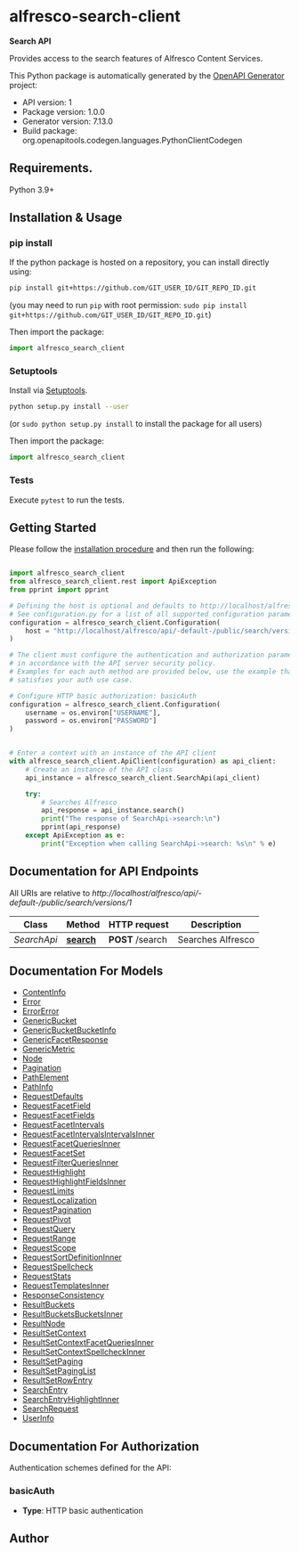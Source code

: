 # alfresco-search-client
**Search API**

Provides access to the search features of Alfresco Content Services.


This Python package is automatically generated by the [OpenAPI Generator](https://openapi-generator.tech) project:

- API version: 1
- Package version: 1.0.0
- Generator version: 7.13.0
- Build package: org.openapitools.codegen.languages.PythonClientCodegen

## Requirements.

Python 3.9+

## Installation & Usage
### pip install

If the python package is hosted on a repository, you can install directly using:

```sh
pip install git+https://github.com/GIT_USER_ID/GIT_REPO_ID.git
```
(you may need to run `pip` with root permission: `sudo pip install git+https://github.com/GIT_USER_ID/GIT_REPO_ID.git`)

Then import the package:
```python
import alfresco_search_client
```

### Setuptools

Install via [Setuptools](http://pypi.python.org/pypi/setuptools).

```sh
python setup.py install --user
```
(or `sudo python setup.py install` to install the package for all users)

Then import the package:
```python
import alfresco_search_client
```

### Tests

Execute `pytest` to run the tests.

## Getting Started

Please follow the [installation procedure](#installation--usage) and then run the following:

```python

import alfresco_search_client
from alfresco_search_client.rest import ApiException
from pprint import pprint

# Defining the host is optional and defaults to http://localhost/alfresco/api/-default-/public/search/versions/1
# See configuration.py for a list of all supported configuration parameters.
configuration = alfresco_search_client.Configuration(
    host = "http://localhost/alfresco/api/-default-/public/search/versions/1"
)

# The client must configure the authentication and authorization parameters
# in accordance with the API server security policy.
# Examples for each auth method are provided below, use the example that
# satisfies your auth use case.

# Configure HTTP basic authorization: basicAuth
configuration = alfresco_search_client.Configuration(
    username = os.environ["USERNAME"],
    password = os.environ["PASSWORD"]
)


# Enter a context with an instance of the API client
with alfresco_search_client.ApiClient(configuration) as api_client:
    # Create an instance of the API class
    api_instance = alfresco_search_client.SearchApi(api_client)

    try:
        # Searches Alfresco
        api_response = api_instance.search()
        print("The response of SearchApi->search:\n")
        pprint(api_response)
    except ApiException as e:
        print("Exception when calling SearchApi->search: %s\n" % e)

```

## Documentation for API Endpoints

All URIs are relative to *http://localhost/alfresco/api/-default-/public/search/versions/1*

Class | Method | HTTP request | Description
------------ | ------------- | ------------- | -------------
*SearchApi* | [**search**](docs/SearchApi.md#search) | **POST** /search | Searches Alfresco


## Documentation For Models

 - [ContentInfo](docs/ContentInfo.md)
 - [Error](docs/Error.md)
 - [ErrorError](docs/ErrorError.md)
 - [GenericBucket](docs/GenericBucket.md)
 - [GenericBucketBucketInfo](docs/GenericBucketBucketInfo.md)
 - [GenericFacetResponse](docs/GenericFacetResponse.md)
 - [GenericMetric](docs/GenericMetric.md)
 - [Node](docs/Node.md)
 - [Pagination](docs/Pagination.md)
 - [PathElement](docs/PathElement.md)
 - [PathInfo](docs/PathInfo.md)
 - [RequestDefaults](docs/RequestDefaults.md)
 - [RequestFacetField](docs/RequestFacetField.md)
 - [RequestFacetFields](docs/RequestFacetFields.md)
 - [RequestFacetIntervals](docs/RequestFacetIntervals.md)
 - [RequestFacetIntervalsIntervalsInner](docs/RequestFacetIntervalsIntervalsInner.md)
 - [RequestFacetQueriesInner](docs/RequestFacetQueriesInner.md)
 - [RequestFacetSet](docs/RequestFacetSet.md)
 - [RequestFilterQueriesInner](docs/RequestFilterQueriesInner.md)
 - [RequestHighlight](docs/RequestHighlight.md)
 - [RequestHighlightFieldsInner](docs/RequestHighlightFieldsInner.md)
 - [RequestLimits](docs/RequestLimits.md)
 - [RequestLocalization](docs/RequestLocalization.md)
 - [RequestPagination](docs/RequestPagination.md)
 - [RequestPivot](docs/RequestPivot.md)
 - [RequestQuery](docs/RequestQuery.md)
 - [RequestRange](docs/RequestRange.md)
 - [RequestScope](docs/RequestScope.md)
 - [RequestSortDefinitionInner](docs/RequestSortDefinitionInner.md)
 - [RequestSpellcheck](docs/RequestSpellcheck.md)
 - [RequestStats](docs/RequestStats.md)
 - [RequestTemplatesInner](docs/RequestTemplatesInner.md)
 - [ResponseConsistency](docs/ResponseConsistency.md)
 - [ResultBuckets](docs/ResultBuckets.md)
 - [ResultBucketsBucketsInner](docs/ResultBucketsBucketsInner.md)
 - [ResultNode](docs/ResultNode.md)
 - [ResultSetContext](docs/ResultSetContext.md)
 - [ResultSetContextFacetQueriesInner](docs/ResultSetContextFacetQueriesInner.md)
 - [ResultSetContextSpellcheckInner](docs/ResultSetContextSpellcheckInner.md)
 - [ResultSetPaging](docs/ResultSetPaging.md)
 - [ResultSetPagingList](docs/ResultSetPagingList.md)
 - [ResultSetRowEntry](docs/ResultSetRowEntry.md)
 - [SearchEntry](docs/SearchEntry.md)
 - [SearchEntryHighlightInner](docs/SearchEntryHighlightInner.md)
 - [SearchRequest](docs/SearchRequest.md)
 - [UserInfo](docs/UserInfo.md)


<a id="documentation-for-authorization"></a>
## Documentation For Authorization


Authentication schemes defined for the API:
<a id="basicAuth"></a>
### basicAuth

- **Type**: HTTP basic authentication


## Author




